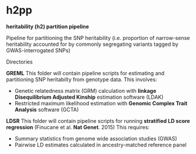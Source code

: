 # h2pp
**heritability (h2) partition pipeline**

Pipeline for partitioning the SNP heritability (i.e. proportion of narrow-sense heritability accounted for by commonly segregating variants tagged by GWAS-interrogated SNPs) 

Directories

**GREML** 
This folder will contain pipeline scripts for estimating and partitioning SNP heritabilty from genotype data. 
This involves:
  * Genetic relatedness matrix (GRM) calculation with **linkage Disequilibrium Adjusted Kinship** estimation software (LDAK)  
  * Restricted maximum likelihood estimation with **Genomic Complex Trait Analysis** software (GCTA)

**LDSR** 
This folder will contain pipeline scripts for running **stratified LD score regression** (Finucane et al. __Nat Genet__. 2015) 
This requires:
  * Summary statistics from genome wide association studies (GWAS) 
  * Pairwise LD estimates calculated in ancestry-matched reference panel 
